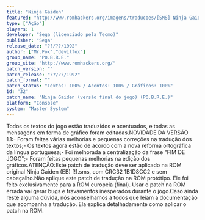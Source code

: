 ```yaml
---
title: "Ninja Gaiden"
featured: "http://www.romhackers.org/imagens/traducoes/[SMS] Ninja Gaiden - POBRE - 4.png"
type: ["Ação"]
players: 1
developer: "Sega (licenciado pela Tecmo)"
publisher: "Sega"
release_date: "??/??/1992"
author: ["Mr.Fox","devilfox"]
group_name: "PO.B.R.E."
group_site: "http://www.romhackers.org/"
patch_version: ""
patch_release: "??/??/1992"
patch_format: ""
patch_status: "Textos: 100% / Acentos: 100% / Gráficos: 100%"
id: "32"
patch_name: "Ninja Gaiden (versão final do jogo) (PO.B.R.E.)"
platform: "Console"
system: "Master System"
---
```


Todos os textos do jogo estão traduzidos e acentuados, e todas as mensagens em forma de gráfico foram editadas.NOVIDADE DA VERSÃO 1.1:- Foram feitas várias melhorias e pequenas correções na tradução dos textos;- Os textos agora estão de acordo com a nova reforma ortográfica da língua portuguesa;- Foi melhorada a centralização da frase "FIM DE JOGO";- Foram feitas pequenas melhorias na edição dos gráficos.ATENÇÃO:Este patch de tradução deve ser aplicado na ROM original Ninja Gaiden (EB) [!].sms, com CRC32 1B1D8CC2 e sem cabeçalho.Não aplique este patch de tradução na ROM protótipo. Ele foi feito exclusivamente para a ROM europeia (final). Usar o patch na ROM errada vai gerar bugs e travamentos inesperados durante o jogo.Caso ainda reste alguma dúvida, nós aconselhamos a todos que leiam a documentação que acompanha a tradução. Ela explica detalhadamente como aplicar o patch na ROM.